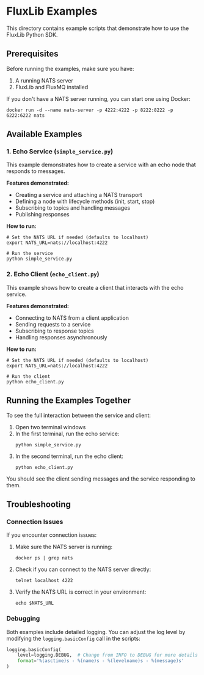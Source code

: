 # FluxLib Examples

This directory contains example scripts that demonstrate how to use the FluxLib Python SDK.

## Prerequisites

Before running the examples, make sure you have:

1. A running NATS server
2. FluxLib and FluxMQ installed

If you don't have a NATS server running, you can start one using Docker:

```shell
docker run -d --name nats-server -p 4222:4222 -p 8222:8222 -p 6222:6222 nats
```

## Available Examples

### 1. Echo Service (`simple_service.py`)

This example demonstrates how to create a service with an echo node that responds to messages.

**Features demonstrated:**
- Creating a service and attaching a NATS transport
- Defining a node with lifecycle methods (init, start, stop)
- Subscribing to topics and handling messages
- Publishing responses

**How to run:**
```shell
# Set the NATS URL if needed (defaults to localhost)
export NATS_URL=nats://localhost:4222

# Run the service
python simple_service.py
```

### 2. Echo Client (`echo_client.py`)

This example shows how to create a client that interacts with the echo service.

**Features demonstrated:**
- Connecting to NATS from a client application
- Sending requests to a service
- Subscribing to response topics
- Handling responses asynchronously

**How to run:**
```shell
# Set the NATS URL if needed (defaults to localhost)
export NATS_URL=nats://localhost:4222

# Run the client
python echo_client.py
```

## Running the Examples Together

To see the full interaction between the service and client:

1. Open two terminal windows
2. In the first terminal, run the echo service:
   ```shell
   python simple_service.py
   ```
3. In the second terminal, run the echo client:
   ```shell
   python echo_client.py
   ```

You should see the client sending messages and the service responding to them.

## Troubleshooting

### Connection Issues

If you encounter connection issues:

1. Make sure the NATS server is running:
   ```shell
   docker ps | grep nats
   ```

2. Check if you can connect to the NATS server directly:
   ```shell
   telnet localhost 4222
   ```

3. Verify the NATS URL is correct in your environment:
   ```shell
   echo $NATS_URL
   ```

### Debugging

Both examples include detailed logging. You can adjust the log level by modifying the `logging.basicConfig` call in the scripts:

```python
logging.basicConfig(
    level=logging.DEBUG,  # Change from INFO to DEBUG for more details
    format='%(asctime)s - %(name)s - %(levelname)s - %(message)s'
)
``` 